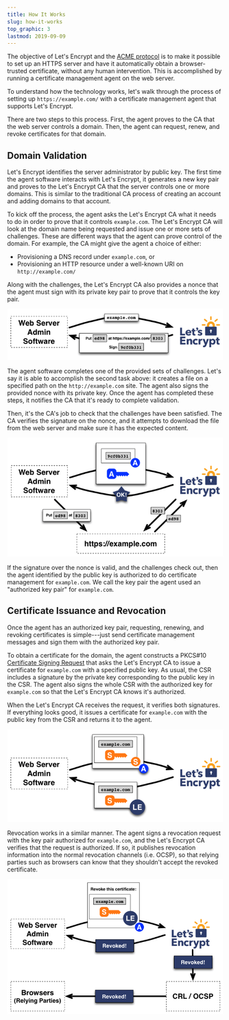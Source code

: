 ```yaml
---
title: How It Works
slug: how-it-works
top_graphic: 3
lastmod: 2019-09-09
---
```


The objective of Let's&nbsp;Encrypt and the [ACME protocol](https://ietf-wg-acme.github.io/acme/) is to make it possible to set up an HTTPS server and have it automatically obtain a browser-trusted certificate, without any human intervention.  This is accomplished by running a certificate management agent on the web server.

To understand how the technology works, let's walk through the process of setting up `https://example.com/` with a certificate management agent that supports Let's&nbsp;Encrypt.

There are two steps to this process.  First, the agent proves to the CA that the web server controls a domain.  Then, the agent can request, renew, and revoke certificates for that domain.

## Domain Validation

Let's&nbsp;Encrypt identifies the server administrator by public key.  The first time the agent software interacts with Let's&nbsp;Encrypt, it generates a new key pair and proves to the Let's&nbsp;Encrypt CA that the server controls one or more domains.  This is similar to the traditional CA process of creating an account and adding domains to that account.

To kick off the process, the agent asks the Let's Encrypt CA what it needs to do in order to prove that it controls `example.com`.  The Let's Encrypt CA will look at the domain name being requested and issue one or more sets of challenges.   These are different ways that the agent can prove control of the domain.  For example, the CA might give the agent a choice of either:

* Provisioning a DNS record under `example.com`, or
* Provisioning an HTTP resource under a well-known URI on `http://example.com/`

Along with the challenges, the Let's Encrypt CA also provides a nonce that the agent must sign with its private key pair to prove that it controls the key pair.

<div class="howitworks-figure">
<img alt="Requesting challenges to validate example.com"
     src="/images/howitworks_challenge.png"/>
</div>

The agent software completes one of the provided sets of challenges.   Let's say it is able to accomplish the second task above: it creates a file on a specified path on the `http://example.com` site.  The agent also signs the provided nonce with its private key.  Once the agent has completed these steps, it notifies the CA that it's ready to complete validation.

Then, it's the CA's job to check that the challenges have been satisfied.  The CA verifies the signature on the nonce, and it attempts to download the file from the web server and make sure it has the expected content.

<div class="howitworks-figure">
<img alt="Requesting authorization to act for example.com"
     src="/images/howitworks_authorization.png"/>
</div>

If the signature over the nonce is valid, and the challenges check out, then the agent identified by the public key is authorized to do certificate management for `example.com`.  We call the key pair the agent used an "authorized key pair" for `example.com`.


## Certificate Issuance and Revocation

Once the agent has an authorized key pair, requesting, renewing, and revoking certificates is simple---just send certificate management messages and sign them with the authorized key pair.

To obtain a certificate for the domain, the agent constructs a PKCS#10 [Certificate Signing Request](https://tools.ietf.org/html/rfc2986) that asks the Let's&nbsp;Encrypt CA to issue a certificate for `example.com` with a specified public key.  As usual, the CSR includes a signature by the private key corresponding to the public key in the CSR.  The agent also signs the whole CSR with the authorized key for `example.com` so that the Let's&nbsp;Encrypt CA knows it's authorized.

When the Let's&nbsp;Encrypt CA receives the request, it verifies both signatures.  If everything looks good, it issues a certificate for `example.com` with the public key from the CSR and returns it to the agent.

<div class="howitworks-figure">
<img alt="Requesting a certificate for example.com"
     src="/images/howitworks_certificate.png"/>
</div>

Revocation works in a similar manner.  The agent signs a revocation request with the key pair authorized for `example.com`, and the Let's&nbsp;Encrypt CA verifies that the request is authorized.  If so, it publishes revocation information into the normal revocation channels (i.e. OCSP), so that relying parties such as browsers can know that they shouldn't accept the revoked certificate.

<div class="howitworks-figure">
<img alt="Requesting revocation of a certificate for example.com"
     src="/images/howitworks_revocation.png"/>
</div>

